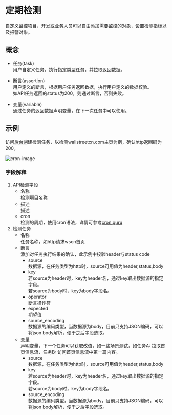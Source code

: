 # 定期检测
自定义监控项目，开发或业务人员可以自由添加需要监控的对象，设置检测指标以及报警对象。

## 概念
* 任务(task)  
用户自定义任务，执行指定类型任务，并拉取返回数据。

* 断言(assertion)  
用户定义的断言，根据用户任务返回数据，执行用户定义的数据校验。  
如API任务返回的status为200，则通过断言，否则失败。

* 变量(variable)  
通过任务的返回数据声明变量，在下一次任务中可以使用。

## 示例
访问[后台](https://juicy.wallstreetcn.com/sre/apitest/create)创建检测任务，以检测wallstreetcn.com主页为例，确认http返回码为200。

![cron-image](monitor/cron-checker.jpg)

### 字段解释
1. API检测字段  
    * 名称  
    检测项目名称
    * 描述  
    描述
    * cron  
    检测的周期，使用cron语法，详情可参考[cron.guru](http://crontab.guru)
1. 检测任务
    * 名称  
    任务名称，如http请求wscn首页
    * 断言  
    添加对任务执行结果的确认，此示例中校验header与status code
        * source  
        数据源，在任务类型为http时，source可用值为header,status,body
        * key  
        若source为header时，key为header名，通过key取出数据源的指定字段。  
        若source为body时，key为body字段名。
        * operator  
        断言操作符
        * expected  
        期望值
        * source_encoding  
        数据源的编码类型，当数据源为body，目前只支持JSON编码，可以将json body解析，便于之后字段选取。
    * 变量  
    声明变量，下一个任务可以获取改值，如一些场景测试，如任务A: 拉取首页信息流，任务B: 访问首页信息流中第一篇内容。
        * source  
        数据源，在任务类型为http时，source可用值为header,status,body
        * key  
        若source为header时，key为header名，通过key取出数据源的指定字段。  
        若source为body时，key为body字段名。
        * source_encoding  
        数据源的编码类型，当数据源为body，目前只支持JSON编码，可以将json body解析，便于之后字段选取。
